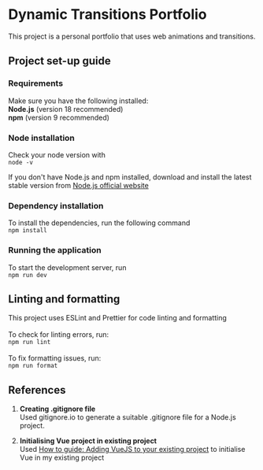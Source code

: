 # Dynamic Transitions Portfolio
This project is a personal portfolio that uses web animations and transitions.

## Project set-up guide

### Requirements
Make sure you have the following installed: <br>
**Node.js** (version 18 recommended)<br>
**npm** (version 9 recommended)

### Node installation
Check your node version with <br> ``node -v``<br>

If you don't have Node.js and npm installed, download and install the latest stable version from [Node.js official website](https://nodejs.org/en/download/package-manager)

### Dependency installation
To install the dependencies, run the following command <br> ``npm install``

### Running the application
To start the development server, run <br>
``npm run dev``

## Linting and formatting
This project uses ESLint and Prettier for code linting and formatting <br><br>
To check for linting errors, run: <br>
``npm run lint``<br><br>
To fix formatting issues, run: <br>
``npm run format``

## References
1. **Creating .gitignore file**  
   Used gitignore.io to generate a suitable .gitignore file for a Node.js project.

2. **Initialising Vue project in existing project**  
   Used [How to guide: Adding VueJS to your existing project](https://www.codemotion.com/magazine/frontend/javascript/how-to-guide-adding-vuejs-to-your-existing-project/) to initialise Vue in my existing project